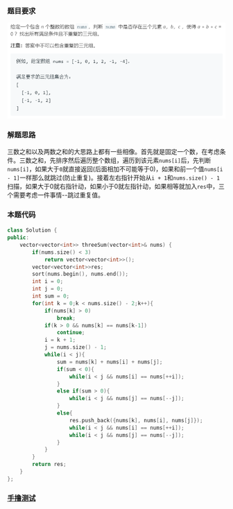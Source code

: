 ### 题目要求

![](./pic/15.png)

### 解题思路

三数之和以及两数之和的大思路上都有一些相像。首先就是固定一个数，在考虑条件。三数之和，先排序然后遍历整个数组，遍历到该元素`nums[i]`后，先判断`nums[i]`，如果大于`0`就直接返回(后面相加不可能等于0)，如果和前一个值`nums[i - 1]`一样那么就跳过(防止重复)。接着左右指针开始从`i + 1`和`nums.size() - 1`扫描，如果大于0就右指针动，如果小于0就左指针动，如果相等就加入`res`中，三个需要考虑一件事情--跳过重复值。

### 本题代码

```c++
class Solution {
public:
    vector<vector<int>> threeSum(vector<int>& nums) {
        if(nums.size() < 3)
            return vector<vector<int>>();
        vector<vector<int>>res;
        sort(nums.begin(), nums.end());
        int i = 0;
        int j = 0;
        int sum = 0;
        for(int k = 0;k < nums.size() - 2;k++){
            if(nums[k] > 0)
                break;
            if(k > 0 && nums[k] == nums[k-1])
                continue;
            i = k + 1;
            j = nums.size() - 1;
            while(i < j){
                sum = nums[k] + nums[i] + nums[j];
                if(sum < 0){
                    while(i < j && nums[i] == nums[++i]);
                }
                else if(sum > 0){
                    while(i < j && nums[j] == nums[--j]);
                }
                else{
                    res.push_back({nums[k], nums[i], nums[j]});
                    while(i < j && nums[i] == nums[++i]);
                    while(i < j && nums[j] == nums[--j]);
                }
            }
        }
        return res;
    }
};
```

### [手撸测试](<https://leetcode-cn.com/problems/3sum/>) 

